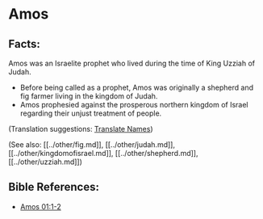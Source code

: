 # Amos #

## Facts: ##

Amos was an Israelite prophet who lived during the time of King Uzziah of Judah.

* Before being called as a prophet, Amos was originally a shepherd and fig farmer living in the kingdom of Judah.
* Amos prophesied against the prosperous northern kingdom of Israel regarding their unjust treatment of people.

(Translation suggestions: [Translate Names](en/ta-vol1/translate/man/translate-names))

(See also: [[../other/fig.md]], [[../other/judah.md]], [[../other/kingdomofisrael.md]], [[../other/shepherd.md]], [[../other/uzziah.md]])

## Bible References: ##

* [Amos 01:1-2](en/tn/amo/help/01/01)